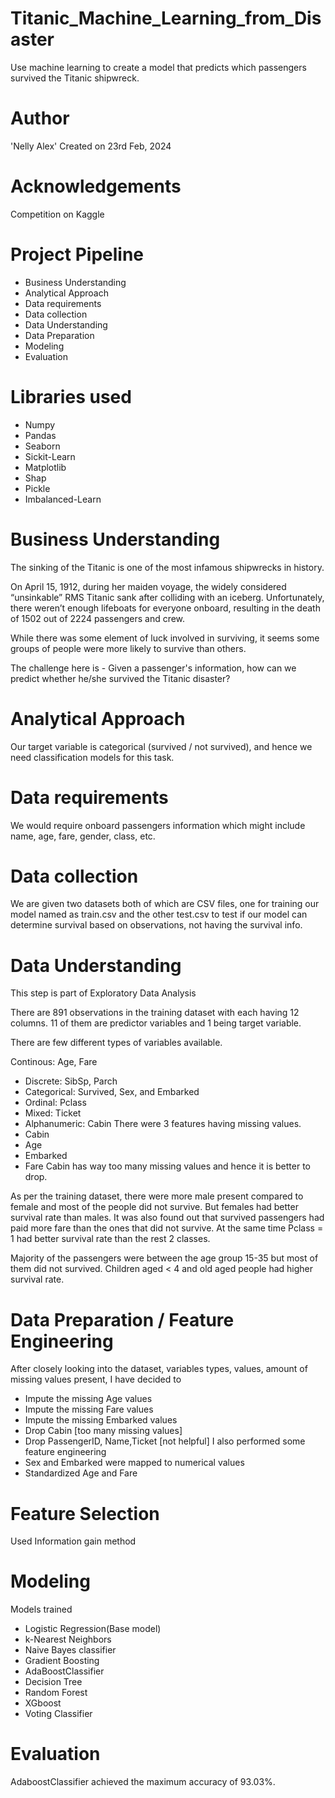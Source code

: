 # Titanic_Machine_Learning_from_Disaster
Use machine learning to create a model that predicts which passengers survived the Titanic shipwreck.

# Author
'Nelly Alex'
Created on 23rd Feb, 2024

# Acknowledgements
Competition on Kaggle

# Project Pipeline
* Business Understanding
* Analytical Approach
* Data requirements
* Data collection
* Data Understanding
* Data Preparation
* Modeling
* Evaluation
# Libraries used
* Numpy
* Pandas
* Seaborn
* Sickit-Learn
* Matplotlib
* Shap
* Pickle
* Imbalanced-Learn

# Business Understanding
The sinking of the Titanic is one of the most infamous shipwrecks in history.

On April 15, 1912, during her maiden voyage, the widely considered “unsinkable” RMS Titanic sank after colliding with an iceberg. Unfortunately, there weren’t enough lifeboats for everyone onboard, resulting in the death of 1502 out of 2224 passengers and crew.

While there was some element of luck involved in surviving, it seems some groups of people were more likely to survive than others.

The challenge here is - Given a passenger's information, how can we predict whether he/she survived the Titanic disaster?

# Analytical Approach
Our target variable is categorical (survived / not survived), and hence we need classification models for this task.

# Data requirements
We would require onboard passengers information which might include name, age, fare, gender, class, etc.

# Data collection
We are given two datasets both of which are CSV files, one for training our model named as train.csv and the other test.csv to test if our model can determine survival based on observations, not having the survival info.

# Data Understanding
This step is part of Exploratory Data Analysis

There are 891 observations in the training dataset with each having 12 columns. 11 of them are predictor variables and 1 being target variable.

There are few different types of variables available.

Continous: Age, Fare
* Discrete: SibSp, Parch
* Categorical: Survived, Sex, and Embarked
* Ordinal: Pclass
* Mixed: Ticket
* Alphanumeric: Cabin
There were 3 features having missing values.
* Cabin
* Age
* Embarked
* Fare
Cabin has way too many missing values and hence it is better to drop.

As per the training dataset, there were more male present compared to female and most of the people did not survive. But females had better survival rate than males. It was also found out that survived passengers had paid more fare than the ones that did not survive. At the same time Pclass = 1 had better survival rate than the rest 2 classes.

Majority of the passengers were between the age group 15-35 but most of them did not survived. Children aged < 4 and old aged people had higher survival rate.

# Data Preparation / Feature Engineering
After closely looking into the dataset, variables types, values, amount of missing values present, I have decided to

* Impute the missing Age values
* Impute the missing Fare values
* Impute the missing Embarked values
* Drop Cabin [too many missing values]
* Drop PassengerID, Name,Ticket [not helpful]
I also performed some feature engineering 
* Sex and Embarked were mapped to numerical values
* Standardized Age and Fare

# Feature Selection 
Used Information gain method

# Modeling
Models trained

* Logistic Regression(Base model)
* k-Nearest Neighbors
* Naive Bayes classifier
* Gradient Boosting
* AdaBoostClassifier
* Decision Tree
* Random Forest
* XGboost
* Voting Classifier
# Evaluation
AdaboostClassifier achieved the maximum accuracy of 93.03%.
